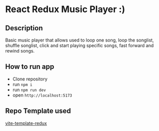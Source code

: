 # React Redux Music Player :)

## Description
Basic music player that allows used to loop one song, loop the songlist, shuffle songlist, click and start playing specific songs, fast forward and rewind songs.

## How to run app
- Clone repository
- run `npm i`
- run `npm run dev`
- open `http://localhost:5173`

## Repo Template used
[vite-template-redux](https://redux-toolkit.js.org/introduction/getting-started#:~:text=our%20official%20Redux%20Toolkit%20%2B%20TS%20template%20for%20Vite)

